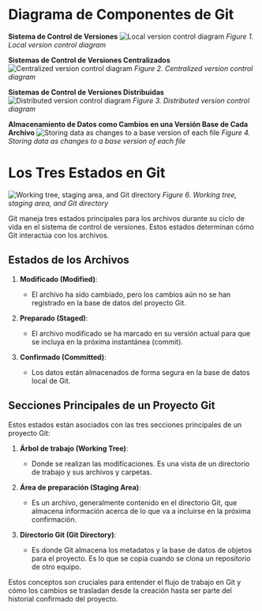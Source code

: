 # Diagrama de Componentes de Git

**Sistema de Control de Versiones**
![Local version control diagram](https://git-scm.com/book/en/v2/images/local.png)
*Figure 1. Local version control diagram*

**Sistemas de Control de Versiones Centralizados**
![Centralized version control diagram](https://git-scm.com/book/en/v2/images/centralized.png)
*Figure 2. Centralized version control diagram*

**Sistemas de Control de Versiones Distribuidas**
![Distributed version control diagram](https://git-scm.com/book/en/v2/images/distributed.png)
*Figure 3. Distributed version control diagram*

**Almacenamiento de Datos como Cambios en una Versión Base de Cada Archivo**
![Storing data as changes to a base version of each file](https://git-scm.com/book/en/v2/images/deltas.png)
*Figure 4. Storing data as changes to a base version of each file*

# Los Tres Estados en Git

![Working tree, staging area, and Git directory](https://git-scm.com/book/en/v2/images/areas.png)
*Figure 6. Working tree, staging area, and Git directory*

Git maneja tres estados principales para los archivos durante su ciclo de vida en el sistema de control de versiones. Estos estados determinan cómo Git interactúa con los archivos.

## Estados de los Archivos

1. **Modificado (Modified)**:
   - El archivo ha sido cambiado, pero los cambios aún no se han registrado en la base de datos del proyecto Git.

2. **Preparado (Staged)**:
   - El archivo modificado se ha marcado en su versión actual para que se incluya en la próxima instantánea (commit).

3. **Confirmado (Committed)**:
   - Los datos están almacenados de forma segura en la base de datos local de Git.

## Secciones Principales de un Proyecto Git

Estos estados están asociados con las tres secciones principales de un proyecto Git:

1. **Árbol de trabajo (Working Tree)**:
   - Donde se realizan las modificaciones. Es una vista de un directorio de trabajo y sus archivos y carpetas.

2. **Área de preparación (Staging Area)**:
   - Es un archivo, generalmente contenido en el directorio Git, que almacena información acerca de lo que va a incluirse en la próxima confirmación.

3. **Directorio Git (Git Directory)**:
   - Es donde Git almacena los metadatos y la base de datos de objetos para el proyecto. Es lo que se copia cuando se clona un repositorio de otro equipo.

Estos conceptos son cruciales para entender el flujo de trabajo en Git y cómo los cambios se trasladan desde la creación hasta ser parte del historial confirmado del proyecto.